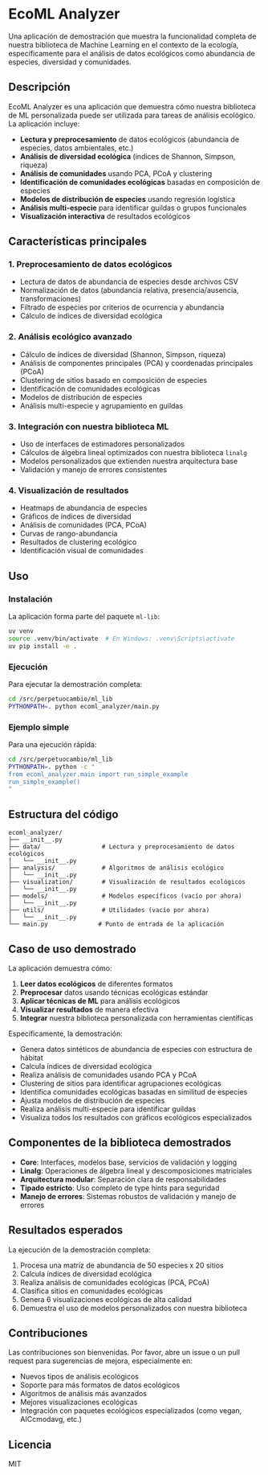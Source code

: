 # EcoML Analyzer

Una aplicación de demostración que muestra la funcionalidad completa de nuestra biblioteca de Machine Learning en el contexto de la ecología, específicamente para el análisis de datos ecológicos como abundancia de especies, diversidad y comunidades.

## Descripción

EcoML Analyzer es una aplicación que demuestra cómo nuestra biblioteca de ML personalizada puede ser utilizada para tareas de análisis ecológico. La aplicación incluye:

- **Lectura y preprocesamiento** de datos ecológicos (abundancia de especies, datos ambientales, etc.)
- **Análisis de diversidad ecológica** (índices de Shannon, Simpson, riqueza)
- **Análisis de comunidades** usando PCA, PCoA y clustering
- **Identificación de comunidades ecológicas** basadas en composición de especies
- **Modelos de distribución de especies** usando regresión logística
- **Análisis multi-especie** para identificar guildas o grupos funcionales
- **Visualización interactiva** de resultados ecológicos

## Características principales

### 1. Preprocesamiento de datos ecológicos
- Lectura de datos de abundancia de especies desde archivos CSV
- Normalización de datos (abundancia relativa, presencia/ausencia, transformaciones)
- Filtrado de especies por criterios de ocurrencia y abundancia
- Cálculo de índices de diversidad ecológica

### 2. Análisis ecológico avanzado
- Cálculo de índices de diversidad (Shannon, Simpson, riqueza)
- Análisis de componentes principales (PCA) y coordenadas principales (PCoA)
- Clustering de sitios basado en composición de especies
- Identificación de comunidades ecológicas
- Modelos de distribución de especies
- Análisis multi-especie y agrupamiento en guildas

### 3. Integración con nuestra biblioteca ML
- Uso de interfaces de estimadores personalizados
- Cálculos de álgebra lineal optimizados con nuestra biblioteca `linalg`
- Modelos personalizados que extienden nuestra arquitectura base
- Validación y manejo de errores consistentes

### 4. Visualización de resultados
- Heatmaps de abundancia de especies
- Gráficos de índices de diversidad
- Análisis de comunidades (PCA, PCoA)
- Curvas de rango-abundancia
- Resultados de clustering ecológico
- Identificación visual de comunidades

## Uso

### Instalación

La aplicación forma parte del paquete `ml-lib`:

```bash
uv venv
source .venv/bin/activate  # En Windows: .venv\Scripts\activate
uv pip install -e .
```

### Ejecución

Para ejecutar la demostración completa:

```bash
cd /src/perpetuocambio/ml_lib
PYTHONPATH=. python ecoml_analyzer/main.py
```

### Ejemplo simple

Para una ejecución rápida:

```bash
cd /src/perpetuocambio/ml_lib
PYTHONPATH=. python -c "
from ecoml_analyzer.main import run_simple_example
run_simple_example()
"
```

## Estructura del código

```
ecoml_analyzer/
├── __init__.py
├── data/                 # Lectura y preprocesamiento de datos ecológicos
│   └── __init__.py
├── analysis/             # Algoritmos de análisis ecológico
│   └── __init__.py
├── visualization/        # Visualización de resultados ecológicos
│   └── __init__.py
├── models/               # Modelos específicos (vacío por ahora)
│   └── __init__.py
├── utils/                # Utilidades (vacío por ahora)
│   └── __init__.py
└── main.py              # Punto de entrada de la aplicación
```

## Caso de uso demostrado

La aplicación demuestra cómo:

1. **Leer datos ecológicos** de diferentes formatos
2. **Preprocesar** datos usando técnicas ecológicas estándar
3. **Aplicar técnicas de ML** para análisis ecológicos
4. **Visualizar resultados** de manera efectiva
5. **Integrar** nuestra biblioteca personalizada con herramientas científicas

Específicamente, la demostración:
- Genera datos sintéticos de abundancia de especies con estructura de hábitat
- Calcula índices de diversidad ecológica
- Realiza análisis de comunidades usando PCA y PCoA
- Clustering de sitios para identificar agrupaciones ecológicas
- Identifica comunidades ecológicas basadas en similitud de especies
- Ajusta modelos de distribución de especies
- Realiza análisis multi-especie para identificar guildas
- Visualiza todos los resultados con gráficos ecológicos especializados

## Componentes de la biblioteca demostrados

- **Core**: Interfaces, modelos base, servicios de validación y logging
- **Linalg**: Operaciones de álgebra lineal y descomposiciones matriciales
- **Arquitectura modular**: Separación clara de responsabilidades
- **Tipado estricto**: Uso completo de type hints para seguridad
- **Manejo de errores**: Sistemas robustos de validación y manejo de errores

## Resultados esperados

La ejecución de la demostración completa:

1. Procesa una matriz de abundancia de 50 especies x 20 sitios
2. Calcula índices de diversidad ecológica
3. Realiza análisis de comunidades ecológicas (PCA, PCoA)
4. Clasifica sitios en comunidades ecológicas
5. Genera 6 visualizaciones ecológicas de alta calidad
6. Demuestra el uso de modelos personalizados con nuestra biblioteca

## Contribuciones

Las contribuciones son bienvenidas. Por favor, abre un issue o un pull request para sugerencias de mejora, especialmente en:

- Nuevos tipos de análisis ecológicos
- Soporte para más formatos de datos ecológicos
- Algoritmos de análisis más avanzados
- Mejores visualizaciones ecológicas
- Integración con paquetes ecológicos especializados (como vegan, AICcmodavg, etc.)

## Licencia

MIT
